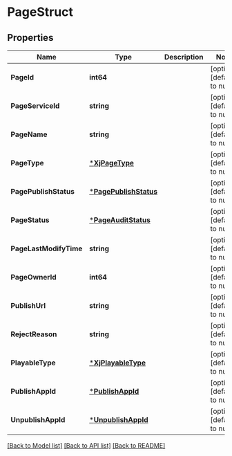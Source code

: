 # PageStruct

## Properties
Name | Type | Description | Notes
------------ | ------------- | ------------- | -------------
**PageId** | **int64** |  | [optional] [default to null]
**PageServiceId** | **string** |  | [optional] [default to null]
**PageName** | **string** |  | [optional] [default to null]
**PageType** | [***XjPageType**](XJPageType.md) |  | [optional] [default to null]
**PagePublishStatus** | [***PagePublishStatus**](PagePublishStatus.md) |  | [optional] [default to null]
**PageStatus** | [***PageAuditStatus**](PageAuditStatus.md) |  | [optional] [default to null]
**PageLastModifyTime** | **string** |  | [optional] [default to null]
**PageOwnerId** | **int64** |  | [optional] [default to null]
**PublishUrl** | **string** |  | [optional] [default to null]
**RejectReason** | **string** |  | [optional] [default to null]
**PlayableType** | [***XjPlayableType**](XJPlayableType.md) |  | [optional] [default to null]
**PublishAppId** | [***PublishAppId**](publish_app_id.md) |  | [optional] [default to null]
**UnpublishAppId** | [***UnpublishAppId**](unpublish_app_id.md) |  | [optional] [default to null]

[[Back to Model list]](../README.md#documentation-for-models) [[Back to API list]](../README.md#documentation-for-api-endpoints) [[Back to README]](../README.md)


